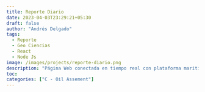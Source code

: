 ```yaml
---
title: Reporte Diario
date: 2023-04-03T23:29:21+05:30
draft: false
author: "Andrés Delgado"
tags:
  - Reporte
  - Geo Ciencias
  - React
  - Node Js
image: /images/projects/reporte-diario.png
description: "Página Web conectada en tiempo real con plataforma maritima para elaboración de reportes diarios con información de el área de geociencias."
toc:
categories: ["C - Oil Assement"]
---
```

